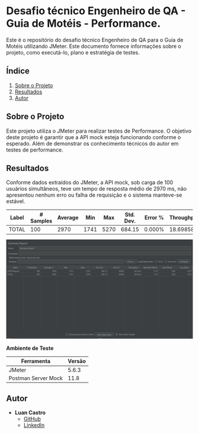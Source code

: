 # Desafio técnico Engenheiro de QA - Guia de Motéis - Performance.

Este é o repositório do desafio técnico Engenheiro de QA para o Guia de Motéis utilizando JMeter. Este documento fornece informações sobre o projeto, como executá-lo, plano e estratégia de testes.

## Índice
1. [Sobre o Projeto](#sobre-o-projeto)
2. [Resultados](#resultados)
3. [Autor](#autor)

## Sobre o Projeto

Este projeto utiliza o JMeter para realizar testes de Performance. O objetivo deste projeto é garantir que a API mock esteja funcionando conforme o esperado. Além de demonstrar os conhecimento técnicos do autor em testes de performance.

## Resultados

Conforme dados extraídos do JMeter, a API mock, sob carga de 100 usuários simultâneos, teve um tempo de resposta médio de 2970 ms, não apresentou nenhum erro ou falha de requisição  e o sistema manteve-se estável.

| Label | # Samples | Average | Min | Max | Std. Dev. | Error % | Throughput | Received KB/sec | Sent KB/sec | Avg. Bytes |
|--|--|--|--|--|--|--|--|--|--|--|
| TOTAL | 100 | 2970 | 1741 | 5270 | 684.15 | 0.000% | 18.69858 | 11.27 | 2.89 | 617.2 |


![alt text](image.png)



**Ambiente de Teste**

| **Ferramenta**      | **Versão** |
|---------------------|------------|
| JMeter              | 5.6.3      |
| Postman Server Mock | 11.8       |



## Autor
* **Luan Castro**
   * [GitHub](https://github.com/Luancsn14)
   * [LinkedIn](https://www.linkedin.com/in/luan-castro-18a4636a/)
